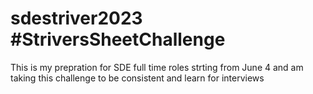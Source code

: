 # sdestriver2023  #StriversSheetChallenge
 This is my prepration for SDE full time roles strting from June 4 and am taking this challenge to be consistent and learn for interviews
